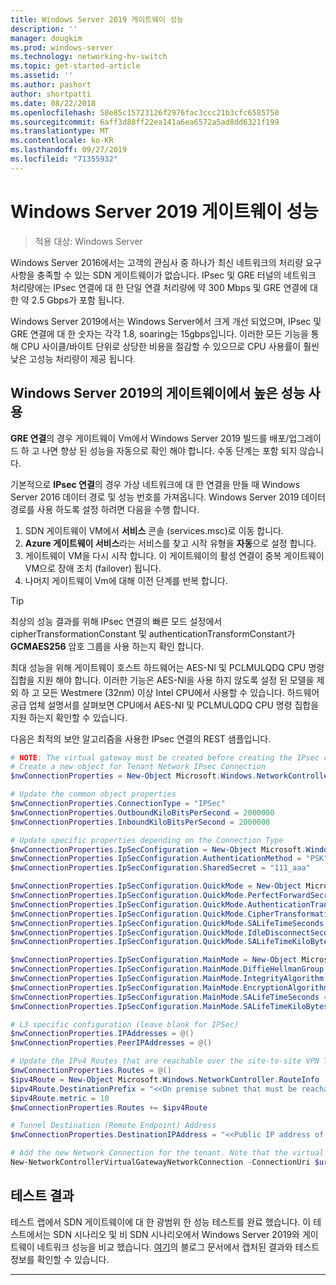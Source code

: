 ```yaml
---
title: Windows Server 2019 게이트웨이 성능
description: ''
manager: dougkim
ms.prod: windows-server
ms.technology: networking-hv-switch
ms.topic: get-started-article
ms.assetid: ''
ms.author: pashort
author: shortpatti
ms.date: 08/22/2018
ms.openlocfilehash: 58e85c15723126f2976fac3ccc21b3cfc6585750
ms.sourcegitcommit: 6aff3d88ff22ea141a6ea6572a5ad8dd6321f199
ms.translationtype: MT
ms.contentlocale: ko-KR
ms.lasthandoff: 09/27/2019
ms.locfileid: "71355932"
---
```

# <a name="windows-server-2019-gateway-performance"></a>Windows Server 2019 게이트웨이 성능

>적용 대상: Windows Server


Windows Server 2016에서는 고객의 관심사 중 하나가 최신 네트워크의 처리량 요구 사항을 충족할 수 있는 SDN 게이트웨이가 없습니다. IPsec 및 GRE 터널의 네트워크 처리량에는 IPsec 연결에 대 한 단일 연결 처리량에 약 300 Mbps 및 GRE 연결에 대 한 약 2.5 Gbps가 포함 됩니다.

Windows Server 2019에서는 Windows Server에서 크게 개선 되었으며, IPsec 및 GRE 연결에 대 한 숫자는 각각 1.8, soaring는 15gbps입니다. 이러한 모든 기능을 통해 CPU 사이클/바이트 단위로 상당한 비용을 절감할 수 있으므로 CPU 사용률이 훨씬 낮은 고성능 처리량이 제공 됩니다.

## <a name="enable-high-performance-with-gateways-in-windows-server-2019"></a>Windows Server 2019의 게이트웨이에서 높은 성능 사용

**GRE 연결**의 경우 게이트웨이 Vm에서 Windows Server 2019 빌드를 배포/업그레이드 하 고 나면 향상 된 성능을 자동으로 확인 해야 합니다. 수동 단계는 포함 되지 않습니다.

기본적으로 **IPsec 연결**의 경우 가상 네트워크에 대 한 연결을 만들 때 Windows Server 2016 데이터 경로 및 성능 번호를 가져옵니다. Windows Server 2019 데이터 경로를 사용 하도록 설정 하려면 다음을 수행 합니다.

   1. SDN 게이트웨이 VM에서 **서비스** 콘솔 (services.msc)로 이동 합니다.
   2. **Azure 게이트웨이 서비스**라는 서비스를 찾고 시작 유형을 **자동**으로 설정 합니다.
   3. 게이트웨이 VM을 다시 시작 합니다.
      이 게이트웨이의 활성 연결이 중복 게이트웨이 VM으로 장애 조치 (failover) 됩니다.
   4. 나머지 게이트웨이 Vm에 대해 이전 단계를 반복 합니다.

>[!TIP]
>최상의 성능 결과를 위해 IPsec 연결의 빠른 모드 설정에서 cipherTransformationConstant 및 authenticationTransformConstant가 **GCMAES256** 암호 그룹을 사용 하는지 확인 합니다.
>
>최대 성능을 위해 게이트웨이 호스트 하드웨어는 AES-NI 및 PCLMULQDQ CPU 명령 집합을 지원 해야 합니다. 이러한 기능은 AES-NI을 사용 하지 않도록 설정 된 모델을 제외 하 고 모든 Westmere (32nm) 이상 Intel CPU에서 사용할 수 있습니다. 하드웨어 공급 업체 설명서를 살펴보면 CPU에서 AES-NI 및 PCLMULQDQ CPU 명령 집합을 지원 하는지 확인할 수 있습니다.

다음은 최적의 보안 알고리즘을 사용한 IPsec 연결의 REST 샘플입니다.

```PowerShell
# NOTE: The virtual gateway must be created before creating the IPsec connection. More details here.
# Create a new object for Tenant Network IPsec Connection  
$nwConnectionProperties = New-Object Microsoft.Windows.NetworkController.NetworkConnectionProperties   

# Update the common object properties  
$nwConnectionProperties.ConnectionType = "IPSec"   
$nwConnectionProperties.OutboundKiloBitsPerSecond = 2000000   
$nwConnectionProperties.InboundKiloBitsPerSecond = 2000000  

# Update specific properties depending on the Connection Type  
$nwConnectionProperties.IpSecConfiguration = New-Object Microsoft.Windows.NetworkController.IpSecConfiguration   
$nwConnectionProperties.IpSecConfiguration.AuthenticationMethod = "PSK"   
$nwConnectionProperties.IpSecConfiguration.SharedSecret = "111_aaa"   

$nwConnectionProperties.IpSecConfiguration.QuickMode = New-Object Microsoft.Windows.NetworkController.QuickMode   
$nwConnectionProperties.IpSecConfiguration.QuickMode.PerfectForwardSecrecy = "PFS2048"   
$nwConnectionProperties.IpSecConfiguration.QuickMode.AuthenticationTransformationConstant = "GCMAES256"   
$nwConnectionProperties.IpSecConfiguration.QuickMode.CipherTransformationConstant = "GCMAES256"   
$nwConnectionProperties.IpSecConfiguration.QuickMode.SALifeTimeSeconds = 3600   
$nwConnectionProperties.IpSecConfiguration.QuickMode.IdleDisconnectSeconds = 500   
$nwConnectionProperties.IpSecConfiguration.QuickMode.SALifeTimeKiloBytes = 2000   

$nwConnectionProperties.IpSecConfiguration.MainMode = New-Object Microsoft.Windows.NetworkController.MainMode   
$nwConnectionProperties.IpSecConfiguration.MainMode.DiffieHellmanGroup = "Group2"   
$nwConnectionProperties.IpSecConfiguration.MainMode.IntegrityAlgorithm = "SHA256"   
$nwConnectionProperties.IpSecConfiguration.MainMode.EncryptionAlgorithm = "AES256"   
$nwConnectionProperties.IpSecConfiguration.MainMode.SALifeTimeSeconds = 28800
$nwConnectionProperties.IpSecConfiguration.MainMode.SALifeTimeKiloBytes = 2000   

# L3 specific configuration (leave blank for IPSec)  
$nwConnectionProperties.IPAddresses = @()   
$nwConnectionProperties.PeerIPAddresses = @()   

# Update the IPv4 Routes that are reachable over the site-to-site VPN Tunnel  
$nwConnectionProperties.Routes = @()   
$ipv4Route = New-Object Microsoft.Windows.NetworkController.RouteInfo   
$ipv4Route.DestinationPrefix = "<<On premise subnet that must be reachable over the VPN tunnel. Ex: 10.0.0.0/24>>"   
$ipv4Route.metric = 10   
$nwConnectionProperties.Routes += $ipv4Route   

# Tunnel Destination (Remote Endpoint) Address  
$nwConnectionProperties.DestinationIPAddress = "<<Public IP address of the On-Premise VPN gateway. Ex: 192.168.3.4>>"   

# Add the new Network Connection for the tenant. Note that the virtual gateway must be created before creating the IPsec connection. $uri is the REST URI of your deployment and must be in the form of “https://<REST URI>”  
New-NetworkControllerVirtualGatewayNetworkConnection -ConnectionUri $uri -VirtualGatewayId $virtualGW.ResourceId -ResourceId "Contoso_IPSecGW" -Properties $nwConnectionProperties -Force
```

## <a name="testing-results"></a>테스트 결과

테스트 랩에서 SDN 게이트웨이에 대 한 광범위 한 성능 테스트를 완료 했습니다. 이 테스트에서는 SDN 시나리오 및 비 SDN 시나리오에서 Windows Server 2019와 게이트웨이 네트워크 성능을 비교 했습니다. [여기](https://blogs.technet.microsoft.com/networking/2018/08/15/high-performance-gateways/)의 블로그 문서에서 캡처된 결과와 테스트 정보를 확인할 수 있습니다.

---